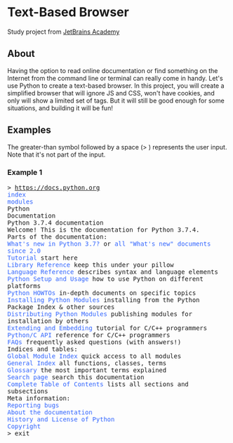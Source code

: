# Text-Based Browser
Study project from [JetBrains Academy](https://hyperskill.org/projects/79)

## About
Having the option to read online documentation or find something on the Internet from the command line or terminal can really come in handy. Let's use Python to create a text-based browser. In this project, you will create a simplified browser that will ignore JS and CSS, won't have cookies, and only will show a limited set of tags. But it will still be good enough for some situations, and building it will be fun!
## Examples
The greater-than symbol followed by a space (> ) represents the user input. Note that it's not part of the input.

### Example 1

<samp>&gt; https://docs.python.org <br>
<span style="color: #3366ff;">index</span><br>
<span style="color: #3366ff;">modules   </span>    <br>
Python       <br>
Documentation            <br>
Python 3.7.4 documentation<br>
Welcome! This is the documentation for Python 3.7.4.<br>
Parts of the documentation:<br>
<span style="color: #3366ff;">What's new in Python 3.7?</span> or <span style="color: #3366ff;">all "What's new" documents since 2.0</span><br>
<span style="color: #3366ff;">Tutorial </span>start here<br>
<span style="color: #3366ff;">Library Reference</span> keep this under your pillow<br>
<span style="color: #3366ff;">Language Reference</span> describes syntax and language elements<br>
<span style="color: #3366ff;">Python Setup and Usage</span> how to use Python on different platforms<br>
<span style="color: #3366ff;">Python HOWTOs</span> in-depth documents on specific topics<br>
<span style="color: #3366ff;">Installing Python Modules</span> installing from the Python Package Index &amp; other sources<br>
<span style="color: #3366ff;">Distributing Python Modules</span> publishing modules for installation by others<br>
<span style="color: #3366ff;">Extending and Embedding</span> tutorial for C/C++ programmers<br>
<span style="color: #3366ff;">Python/C API</span> reference for C/C++ programmers<br>
<span style="color: #3366ff;">FAQs</span> frequently asked questions (with answers!)<br>
Indices and tables:<br>
<span style="color: #3366ff;">Global Module Index</span> quick access to all modules<br>
<span style="color: #3366ff;">General Index</span> all functions, classes, terms<br>
<span style="color: #3366ff;">Glossary</span> the most important terms explained<br>
<span style="color: #3366ff;">Search page</span> search this documentation<br>
<span style="color: #3366ff;">Complete Table of Contents</span> lists all sections and subsections<br>
Meta information:<br>
<span style="color: #3366ff;">Reporting bugs<br>
About the documentation<br>
History and License of Python<br>
Copyright</span><br>
&gt; exit</samp>
